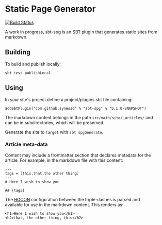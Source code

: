 # Static Page Generator

[![Build Status](https://api.travis-ci.org/Synesso/sbt-spg.png)](https://travis-ci.org/Synesso/sbt-spg)

A work in progress, sbt-spg is an SBT plugin that generates static sites from markdown.

## Building

To build and publish locally: 

    sbt test publishLocal
    
## Using

In your site's project define a project/plugins.sbt file containing:

    addSbtPlugin("com.github.synesso" % "sbt-spg" % "0.1.0-SNAPSHOT")
    
The markdown content belongs in the path `src/main/site/_articles/` and can be in subdirectories, which will be preserved.

Generate the site to `target` with `sbt spgGenerate`.

### Article meta-data

Content may include a frontmatter section that declares metadata for the article. For example, in the markdown file with this content:

    ---
    tags = [this,that,the other thing]
    ---
    # Here I wish to show you
    
    ## {tags}
    
    
The [HOCON](https://github.com/typesafehub/config/blob/master/HOCON.md) configuration between the triple-dashes is parsed and available for use in the markdown content. This renders as:

    <h1>Here I wish to show you</h1>
    <h2>that, the other thing, this</h2>